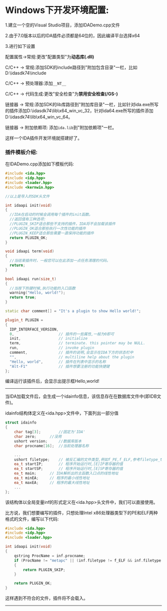 # Windows下开发环境配置:

1.建立一个空的Visual Studio项目，添加IDADemo.cpp文件

2.由于7.0版本以后的IDA插件必须都是64位的，因此编译平台选择x64

3.进行如下设置

配置属性->常规:更改"配置类型"为**动态库(.dll)**

C/C++ -> 常规:添加SDK的include路径到"附加包含目录"一栏，比如D:\idasdk74\include

C/C++ -> 预处理器:添加`__NT__`

C/C++ -> 代码生成:更改"安全检查"为**禁用安全检查(/GS-)**

链接器 -> 常规:添加SDK的lib库路径到"附加库目录"一栏，比如针对ida.exe所写的插件添加D:\idasdk74\lib\x64_win_vc_32，针对ida64.exe所写的插件添加D:\idasdk74\lib\x64_win_vc_64。

链接器 -> 附加依赖项: 添加`ida.lib`到"附加依赖项"一栏。



这样一个IDA插件开发环境就搭建好了。

### 插件模板介绍:

在IDADemo.cpp添加如下模板代码:

```c++
#include <ida.hpp>
#include <idp.hpp>
#include <loader.hpp>
#include <kernwin.hpp>

//以上是导入的SDK头文件

int idaapi init(void)
{
  //IDA在启动的时候会调用每个插件的init函数。
  //返回值有三种选项:
  //PLUGIN_SKIP适合那些不支持的插件，IDA将不会加载该插件
  //PLUGIN_OK适合那些执行一次性功能的插件
  //PLUGIN_KEEP适合那些需要一直保持功能的插件
  return PLUGIN_OK;
}

void idaapi term(void)
{
  //当结束插件时，一般您可以在此添加一点任务清理的代码。
  return;
}

bool idaapi run(size_t)
{
  //当按下热键时候,执行功能的入口函数
  warning("Hello, world!");
  return true;
}

static char comment[] = "It's a plugin to show Hello world!";

plugin_t PLUGIN =
{
  IDP_INTERFACE_VERSION,
  0,                    // 插件的一些属性,一般为0即可
  init,                 // initialize
  term,                 // terminate. this pointer may be NULL.
  run,                  // invoke plugin
  comment,              // 插件的说明,会显示在IDA下方的状态栏中
  "",                   // multiline help about the plugin
  "Hello, world",		// 插件在列表中显示的名称
  "Alt-F1"              // 插件想要注册的功能快捷键
};

```

编译运行该插件后，会显示出提示框Hello,world!

------

当IDA加载文件后，会生成一个idainfo信息，该信息存在在数据库文件中(即IDB文件)。

idainfo结构体定义在<ida.hpp>文件中，下面列出一部分值

```c++
struct idainfo
{
	char tag[3];		//固定为'IDA'
	char zero;		//没用
	ushort version;		//数据库版本
	char procname[16];	//当前处理器名称

	...
	ushort filetype;	// 被反汇编的文件类型,例如f_PE,f_ELF,参考filetype_t
	ea_t startIP;		// 程序开始运行时,[E]IP寄存器的值
	ea_t startSP;		// 程序开始运行时,[E]SP寄存器的值
	ea_t main;		// IDA解析出的主函数入口点的线性地址
	ea_t minEA;		// 程序的最小线性地址
	ea_t maxEA;		// 程序的最大线性地址
	...
};
```

该结构体以全局变量inf的形式定义在<ida.hpp>头文件中，我们可以直接使用。

比方说，我们想要编写的插件，只想处理Intel x86处理器类型下的PE和ELF两种格式的文件，编写以下代码:

```c++
#include <ida.hpp>
#include <idp.hpp>
#include <loader.hpp>

int idaapi init(void)
{
	qstring ProcName = inf.procname;
	if (ProcName != "metapc" || (inf.filetype != f_ELF && inf.filetype != f_PE))
	{
		return PLUGIN_SKIP;
	}

	return PLUGIN_OK;
}
```

这样遇到不符合的文件，插件将不会载入。

------

